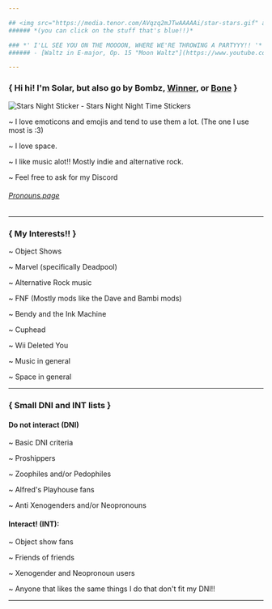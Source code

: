 ```yaml
---

## <img src="https://media.tenor.com/AVqzq2mJTwAAAAAi/star-stars.gif" alt="Star Stars Sticker - Star Stars Shootingstar Stickers"/> Solar's Introduction!! <img src="https://media.tenor.com/AVqzq2mJTwAAAAAi/star-stars.gif" alt="Star Stars Sticker - Star Stars Shootingstar Stickers"/>
###### *(you can click on the stuff that's blue!!)*

### *' I'LL SEE YOU ON THE MOOOON, WHERE WE'RE THROWING A PARTYYY!! '*
###### - [Waltz in E-major, Op. 15 "Moon Waltz"](https://www.youtube.com/watch?v=4mMc83y4foU&ab_channel=CojumDip-Topic)

---
```


### { Hi hi! I'm Solar, but also go by Bombz, [Winner](https://battlefordreamisland.fandom.com/wiki/Winner), or [Bone](https://animatedinanimatebattle.fandom.com/wiki/Bone) }

<img src="https://media.tenor.com/YtcePLrOKWYAAAAi/stars-night.gif" alt="Stars Night Sticker - Stars Night Night Time Stickers"/>

~ I love emoticons and emojis and tend to use them a lot. (The one I use most is :3)

~ I love space.

~ I like music alot!! Mostly indie and alternative rock.

~ Feel free to ask for my Discord

###### [Pronouns.page](https://en.pronouns.page/@B0MBZAWAY)

---

### { My Interests!! }

~ Object Shows 

~ Marvel (specifically Deadpool)

~ Alternative Rock music

~ FNF (Mostly mods like the Dave and Bambi mods)

~ Bendy and the Ink Machine

~ Cuphead

~ Wii Deleted You

~ Music in general

~ Space in general

---

### { Small DNI and INT lists }

#### Do not interact (DNI)
~ Basic DNI criteria

~ Proshippers

~ Zoophiles and/or Pedophiles

~ Alfred's Playhouse fans

~ Anti Xenogenders and/or Neopronouns

#### Interact! (INT):
~ Object show fans

~ Friends of friends

~ Xenogender and Neopronoun users

~ Anyone that likes the same things I do that don't fit my DNI!!

---
